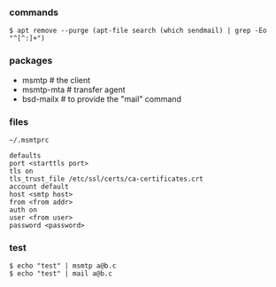 ### commands

    $ apt remove --purge (apt-file search (which sendmail) | grep -Eo "^[^:]+")

### packages

- msmtp     # the client
- msmtp-mta # transfer agent
- bsd-mailx # to provide the "mail" command

### files 

`~/.msmtprc`

    defaults
    port <starttls port>
    tls on
    tls_trust_file /etc/ssl/certs/ca-certificates.crt
    account default
    host <smtp host>
    from <from addr>
    auth on
    user <from user>
    password <password>

### test

    $ echo "test" | msmtp a@b.c
    $ echo "test" | mail a@b.c
